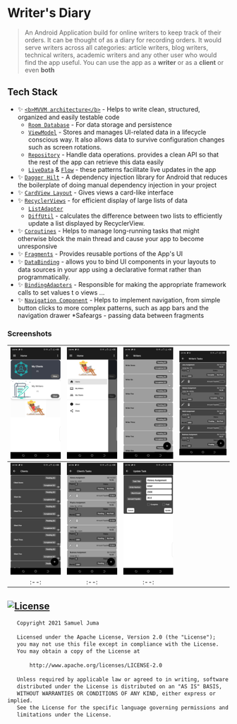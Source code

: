 # Writer's Diary
> An Android Application build for online writers to keep track of their orders. It can be thought of as a diary for recording
orders. It would serve writers across all categories: article writers, blog writers, technical writers, academic writers and any
other user who would find the app useful. You can use the app as a <b>writer</b> or as a <b>client</b> or even <b>both</b>

## Tech Stack
* ✨ [`<b>MVVM architecture</b>`][1] - Helps to write clean, structured, organized and easily testable code
    * [`Room Database`][2] - For data storage and persistence
    * [`ViewModel`][3] - Stores and manages UI-related data in a lifecycle conscious way. It also allows data to survive configuration changes such as screen rotations.
    * [`Repository`][4] -  Handle data operations. provides a clean API so that the rest of the app can retrieve this data easily
    * [`LiveData`][15] & [`Flow`][15] - these patterns facilitate live updates in the app
* ✨ [`Dagger Hilt`][5] - A dependency injection library for Android that reduces the boilerplate of doing manual dependency injection in your project
* ✨ [`CardView Layout`][6] - Gives views a card-like interface
* ✨ [`RecyclerViews`][7] - for efficient display of large lists of data
    * [`ListAdapter`][8]
    * [`DiffUtil`][9] -  calculates the difference between two lists to efficiently update a list displayed by RecyclerView.
* ✨ [`Coroutines`][10] - Helps to manage long-running tasks that might otherwise block the main thread and cause your app to become unresponsive
* ✨ [`Fragments`][11] - Provides reusable portions of the App's UI
* ✨ [`DataBinding`][12] -  allows you to bind UI components in your layouts to data sources in your app using a declarative format rather than programmatically.
* ✨ [`BindingAdapters`][13] - Responsible for making the appropriate framework calls to set values t o views ...
* ✨ [`Navigation Component`][14] - Helps to implement navigation, from simple button clicks to more complex patterns, such as app bars and the navigation drawer
    *Safeargs - passing data between fragments

### Screenshots
|<img src="screenshots/1.png" width=250/>|<img src="screenshots/2.png" width=250/>|<img src="screenshots/3.png" width=250/>|<img src="screenshots/4.png" width=250/>|
|:--:|:--:|:--:|:--:|
|<img src="screenshots/5.png" width=250/>|<img src="screenshots/6.png" width=250/>|<img src="screenshots/7.png" width=250/>|
|:--:|:--:|:--:|

[1]:https://www.geeksforgeeks.org/mvvm-model-view-viewmodel-architecture-pattern-in-android/
[2]:https://developer.android.com/training/data-storage/room/
[3]:https://developer.android.com/topic/libraries/architecture/viewmodel
[4]:https://medium.com/swlh/repository-pattern-in-android-c31d0268118c
[5]:https://developer.android.com/training/dependency-injection/hilt-android
[6]:https://developer.android.com/guide/topics/ui/layout/cardview
[7]:https://developer.android.com/guide/topics/ui/layout/recyclerview
[8]:https://developer.android.com/guide/topics/ui/layout/recyclerview
[9]:https://developer.android.com/codelabs/kotlin-android-training-diffutil-databinding#0
[10]:https://developer.android.com/kotlin/coroutines
[11]:https://developer.android.com/guide/fragments
[12]:https://developer.android.com/topic/libraries/data-binding/
[13]:https://developer.android.com/topic/libraries/data-binding/binding-adapters
[14]:https://developer.android.com/guide/navigation
[15]:https://proandroiddev.com/flow-livedata-what-are-they-best-use-case-lets-build-a-login-system-39315510666d


## [![License](https://img.shields.io/badge/License-Apache%202.0-blue.svg)](https://opensource.org/licenses/Apache-2.0)
```
   Copyright 2021 Samuel Juma

   Licensed under the Apache License, Version 2.0 (the "License");
   you may not use this file except in compliance with the License.
   You may obtain a copy of the License at

       http://www.apache.org/licenses/LICENSE-2.0

   Unless required by applicable law or agreed to in writing, software
   distributed under the License is distributed on an "AS IS" BASIS,
   WITHOUT WARRANTIES OR CONDITIONS OF ANY KIND, either express or implied.
   See the License for the specific language governing permissions and
   limitations under the License.
   ```
